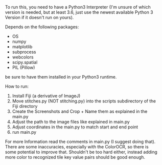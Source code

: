 To run this, you need to have a Python3 Interpreter (I'm unsure of which version is needed, but at least 3.6, just use the newest available Python 3 Version if it doesn't run on yours).

Depends on the following packages:
- OS
- numpy
- matplotlib
- subprocess
- webcolors
- scipy.spatial
- PIL (Pillow)

be sure to have them installed in your Python3 runtime.

How to run:

1) Install Fiji (a derivative of ImageJ)
2) Move stitches.py (NOT stitching.py) into the scripts subdirectory of the Fiji directory
3) Create the Screenshots and Crop + Name them as explained in the main.py
4) Adjust the path to the image files like explained in main.py
5) Adjust coordinates in the main.py to match start and end point
6) run main.py

For more Information read the comments in main.py (I suggest doing that).
There are some inaccuracies, especially with the ColorOCR, so there is some potential to improve that. Shouldn't be too hard either, instead adding more color to recognized tile key value pairs should be good enough.
